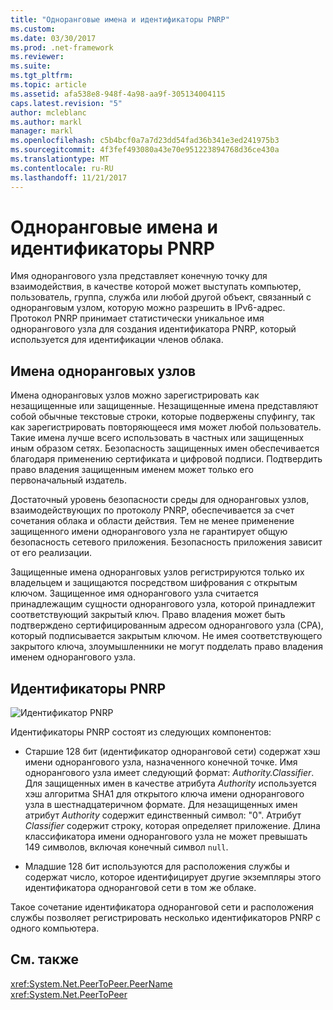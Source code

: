 ```yaml
---
title: "Одноранговые имена и идентификаторы PNRP"
ms.custom: 
ms.date: 03/30/2017
ms.prod: .net-framework
ms.reviewer: 
ms.suite: 
ms.tgt_pltfrm: 
ms.topic: article
ms.assetid: afa538e8-948f-4a98-aa9f-305134004115
caps.latest.revision: "5"
author: mcleblanc
ms.author: markl
manager: markl
ms.openlocfilehash: c5b4bcf0a7a7d23dd54fad36b341e3ed241975b3
ms.sourcegitcommit: 4f3fef493080a43e70e951223894768d36ce430a
ms.translationtype: MT
ms.contentlocale: ru-RU
ms.lasthandoff: 11/21/2017
---
```

# <a name="peer-names-and-pnrp-ids"></a>Одноранговые имена и идентификаторы PNRP
Имя однорангового узла представляет конечную точку для взаимодействия, в качестве которой может выступать компьютер, пользователь, группа, служба или любой другой объект, связанный с одноранговым узлом, которую можно разрешить в IPv6-адрес. Протокол PNRP принимает статистически уникальное имя однорангового узла для создания идентификатора PNRP, который используется для идентификации членов облака.  
  
## <a name="peer-names"></a>Имена одноранговых узлов  
 Имена одноранговых узлов можно зарегистрировать как незащищенные или защищенные. Незащищенные имена представляют собой обычные текстовые строки, которые подвержены спуфингу, так как зарегистрировать повторяющееся имя может любой пользователь. Такие имена лучше всего использовать в частных или защищенных иным образом сетях. Безопасность защищенных имен обеспечивается благодаря применению сертификата и цифровой подписи. Подтвердить право владения защищенным именем может только его первоначальный издатель.  
  
 Достаточный уровень безопасности среды для одноранговых узлов, взаимодействующих по протоколу PNRP, обеспечивается за счет сочетания облака и области действия. Тем не менее применение защищенного имени однорангового узла не гарантирует общую безопасность сетевого приложения. Безопасность приложения зависит от его реализации.  
  
 Защищенные имена одноранговых узлов регистрируются только их владельцем и защищаются посредством шифрования с открытым ключом. Защищенное имя однорангового узла считается принадлежащим сущности однорангового узла, которой принадлежит соответствующий закрытый ключ. Право владения может быть подтверждено сертифицированным адресом однорангового узла (CPA), который подписывается закрытым ключом. Не имея соответствующего закрытого ключа, злоумышленники не могут подделать право владения именем однорангового узла.  
  
## <a name="pnrp-ids"></a>Идентификаторы PNRP  
 ![Идентификатор PNRP](../../../docs/framework/network-programming/media/fdc9e8a0-4a1c-488d-a019-bc3a1973220c.gif "fdc9e8a0-4a1c-488d-a019-bc3a1973220c")  
  
 Идентификаторы PNRP состоят из следующих компонентов:  
  
-   Старшие 128 бит (идентификатор одноранговой сети) содержат хэш имени однорангового узла, назначенного конечной точке. Имя однорангового узла имеет следующий формат: *Authority.Classifier*. Для защищенных имен в качестве атрибута *Authority* используется хэш алгоритма SHA1 для открытого ключа имени однорангового узла в шестнадцатеричном формате. Для незащищенных имен атрибут *Authority* содержит единственный символ: "0". Атрибут *Classifier* содержит строку, которая определяет приложение. Длина классификатора имени однорангового узла не может превышать 149 символов, включая конечный символ `null`.  
  
-   Младшие 128 бит используются для расположения службы и содержат число, которое идентифицирует другие экземпляры этого идентификатора одноранговой сети в том же облаке.  
  
 Такое сочетание идентификатора одноранговой сети и расположения службы позволяет регистрировать несколько идентификаторов PNRP с одного компьютера.  
  
## <a name="see-also"></a>См. также  
 <xref:System.Net.PeerToPeer.PeerName>  
 <xref:System.Net.PeerToPeer>
